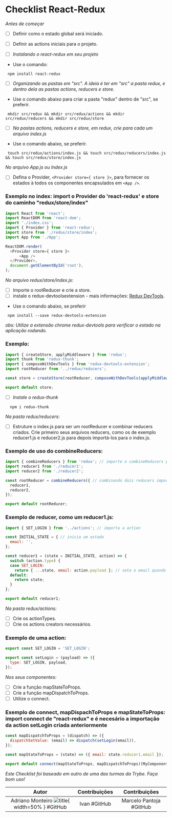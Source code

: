 # Checklist React-Redux

*Antes de começar*
- [ ] Definir como o estado global será iniciado.
- [ ] Definir as actions iniciais para o projeto.

- [ ] *Instalando o react-redux em seu projeto*
- Use o comando:
```
 npm install react-redux
```

- [ ] *Organizando as pastas em "src". A ideia é ter em "src" a pasta redux, e dentro dela as pastas actions, reducers e store.*
- Use o comando abaixo para criar a pasta "redux" dentro de "src", se preferir.
```
 mkdir src/redux && mkdir src/redux/actions && mkdir src/redux/reducers && mkdir src/redux/store
```

 - [ ] *Na pastas actions, reducers e store, em redux, crie para cada um arquivo index.js*
- Use o comando abaixo, se preferir.
```
 touch src/redux/actions/index.js && touch src/redux/reducers/index.js && touch src/redux/store/index.js
```

*No arquivo App.js ou Index.js*
- [ ] Defina o Provider, `<Provider store={ store }>`, para fornecer os estados à todos os componentes encapsulados em `<App />`.

### Exemplo no index: import o Provider do 'react-redux' e store do caminho "redux/store/index"
```js
import React from 'react';
import ReactDOM from 'react-dom';
import './index.css';
import { Provider } from 'react-redux';
import store from './redux/store/index';
import App from './App';

ReactDOM.render(
  <Provider store={ store }>
      <App />
  </Provider>,
  document.getElementById('root'),
);
```

*No arquivo redux/store/index.js:*
- [ ] Importe o rootReducer e crie a store.
- [ ] instale o redux-devtoolsextension - mais informações: [Redux DevTools](https://github.com/reduxjs/redux-devtools).
- Use o comando abaixo, se preferir
```
 npm install --save redux-devtools-extension
```
*obs: Utilize a extensão chrome redux-devtools para verificar o estado na aplicação rodando.*

### Exemplo:
```js
import { createStore, applyMiddleware } from 'redux';
import thunk from 'redux-thunk';
import { composeWithDevTools } from 'redux-devtools-extension';
import rootReducer from '../redux/reducers';

const store = createStore(rootReducer, composeWithDevTools(applyMiddleware(thunk)));

export default store;
```

- [ ] *Instale o redux-thunk*

```
  npm i redux-thunk
```

*Na pasta redux/reducers:*
- [ ] Estruture o index.js para ser um rootReducer e combinar reducers criados. Crie primeiro seus arquivos reducers, como os de exemplo reducer1.js e reducer2.js para depois importá-los para o index.js.
### Exemplo de uso do combineReducers:
```js
import { combineReducers } from 'redux'; // importe o combineReducers para unificar quantos reducers precisar
import reducer1 from './reducer1';
import reducer2 from './reducer2';

const rootReducer = combineReducers({ // combinando dois reducers importados do mesmo diretório
  reducer1,
  reducer2,
});

export default rootReducer;
```

### Exemplo de reducer, como um reducer1.js:
```js
import { SET_LOGIN } from '../actions'; // importa a action

const INITIAL_STATE = { // inicia um estado
  email: '',
};

const reducer1 = (state = INITIAL_STATE, action) => {
  switch (action.type) {
  case SET_LOGIN:
    return { ...state, email: action.payload }; // seta o email quando a action setLogin for acionada.
  default:
    return state;
  }
};

export default reducer1;
```

*Na pasta redux/actions:*
- [ ] Crie os actionTypes.
- [ ] Crie os actions creators necessários.

### Exemplo de uma action:
```js
export const SET_LOGIN = 'SET_LOGIN';

export const setLogin = (payload) => ({
  type: SET_LOGIN, payload,
});
```

*Nos seus componentes:*
- [ ] Crie a função mapStateToProps.
- [ ] Crie a função mapDispatchToProps.
- [ ] Utilize o connect.

### Exemplo de connect, mapDispachToProps e mapStateToProps: import connect de "react-redux" e é necesário a importação da action setLogin criada anteriormente
```js
const mapDispatchToProps = (dispatch) => ({
  dispatchSetValue: (email) => dispatch(setLogin(email)),
});

const mapStateToProps = (state) => ({ email: state.reducer1.email });

export default connect(mapStateToProps, mapDispatchToProps)(MyComponent);
```

*Este Checklist foi baseado em outro de uma das turmas da Trybe. Faça bom uso!*

|           Autor           |  Contribuições |       Contribuições      |
|:-------------------------:|:--------------:|:------------------------:|
| Adriano Monteiro ![title](https://avatars.githubusercontent.com/u/47261292?v=4){ width=50% }  #GitHub | Ivan   #GitHub | Marcelo Pantoja  #GitHub |
